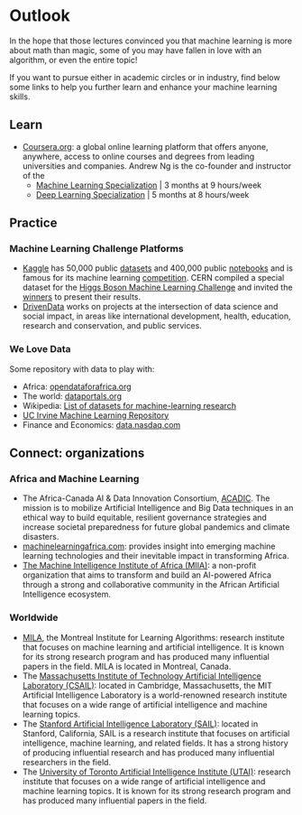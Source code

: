# Outlook

In the hope that those lectures convinced you that machine learning is more about math than magic, some of you may have fallen in love with an algorithm, or even the entire topic!

If you want to pursue either in academic circles or in industry, find below some links to help you further learn and enhance your machine learning skills.


## Learn
* [Coursera.org](https://data.nasdaq.com/): a global online learning platform that offers anyone, anywhere, access to online courses and degrees from leading universities and companies. Andrew Ng is the co-founder and instructor of the 
  * [Machine Learning Specialization](https://www.coursera.org/specializations/machine-learning-introduction)  |  3 months at 9 hours/week 
  * [Deep Learning Specialization](https://www.coursera.org/specializations/deep-learning)  |  5 months at 8 hours/week

## Practice
### Machine Learning Challenge Platforms
* [Kaggle](https://www.kaggle.com) has 50,000 public [datasets](https://www.kaggle.com/datasets) and 400,000 public [notebooks](https://www.kaggle.com/kernels) and is famous for its machine learning [competition](https://www.kaggle.com/competitions). CERN compiled a special dataset for the [Higgs Boson Machine Learning Challenge](https://www.kaggle.com/competitions/higgs-boson) and invited the [winners](https://atlas.cern/updates/news/machine-learning-wins-higgs-challenge) to present their results. 
* [DrivenData](https://www.drivendata.org/) works on projects at the intersection of data science and social impact, in areas like international development, health, education, research and conservation, and public services. 

### We Love Data
Some repository with data to play with:

* Africa: [opendataforafrica.org](https://dataportal.opendataforafrica.org/)
* The world: [dataportals.org](http://dataportals.org/) 
* Wikipedia: [List of datasets for machine-learning research](https://en.wikipedia.org/wiki/List_of_datasets_for_machine-learning_research)
* [UC Irvine Machine Learning Repository](https://archive-beta.ics.uci.edu/)
* Finance and Economics: [data.nasdaq.com](https://data.nasdaq.com)

## Connect: organizations
### Africa and Machine Learning
* The Africa-Canada AI & Data Innovation Consortium, [ACADIC](https://acadic.org/). The mission is to mobilize Artificial Intelligence and Big Data techniques in an ethical way to build equitable, resilient governance strategies and increase societal preparedness for future global pandemics and climate disasters.
* [machinelearningafrica.com](https://machinelearningafrica.com/): provides insight into emerging machine learning technologies and their inevitable impact in transforming Africa. 
* [The Machine Intelligence Institute of Africa (MIIA)](https://miiafrica.org/about/): a non-profit organization that aims to transform and build an AI-powered Africa through a strong and collaborative community in the African Artificial Intelligence ecosystem.


### Worldwide
* [MILA](https://mila.quebec/en/), the Montreal Institute for Learning Algorithms: research institute that focuses on machine learning and artificial intelligence. It is known for its strong research program and has produced many influential papers in the field. MILA is located in Montreal, Canada.
* The [Massachusetts Institute of Technology Artificial Intelligence Laboratory (CSAIL)](https://www.csail.mit.edu/): located in Cambridge, Massachusetts, the MIT Artificial Intelligence Laboratory is a world-renowned research institute that focuses on a wide range of artificial intelligence and machine learning topics.
* The [Stanford Artificial Intelligence Laboratory (SAIL)](https://ai.stanford.edu/): located in Stanford, California, SAIL is a research institute that focuses on artificial intelligence, machine learning, and related fields. It has a strong history of producing influential research and has produced many influential researchers in the field.
* The [University of Toronto Artificial Intelligence Institute (UTAI)](https://www.uoft.ai/): research institute that focuses on a wide range of artificial intelligence and machine learning topics. It is known for its strong research program and has produced many influential papers in the field.
